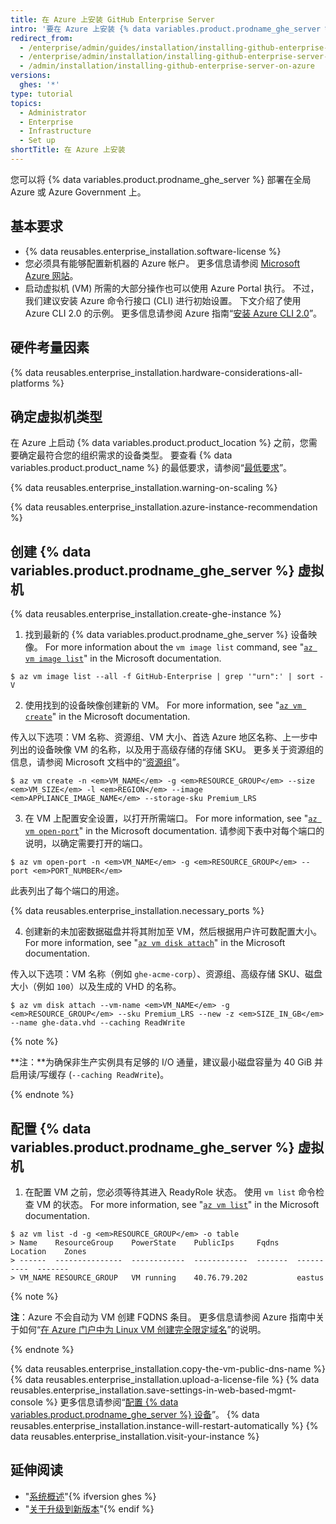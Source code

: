 ```yaml
---
title: 在 Azure 上安装 GitHub Enterprise Server
intro: '要在 Azure 上安装 {% data variables.product.prodname_ghe_server %}，您必须部署到 DS 系列实例上并使用 Premium-LRS 存储。'
redirect_from:
  - /enterprise/admin/guides/installation/installing-github-enterprise-on-azure
  - /enterprise/admin/installation/installing-github-enterprise-server-on-azure
  - /admin/installation/installing-github-enterprise-server-on-azure
versions:
  ghes: '*'
type: tutorial
topics:
  - Administrator
  - Enterprise
  - Infrastructure
  - Set up
shortTitle: 在 Azure 上安装
---
```


您可以将 {% data variables.product.prodname_ghe_server %} 部署在全局 Azure 或 Azure Government 上。

## 基本要求

- {% data reusables.enterprise_installation.software-license %}
- 您必须具有能够配置新机器的 Azure 帐户。 更多信息请参阅 [Microsoft Azure 网站](https://azure.microsoft.com)。
- 启动虚拟机 (VM) 所需的大部分操作也可以使用 Azure Portal 执行。 不过，我们建议安装 Azure 命令行接口 (CLI) 进行初始设置。 下文介绍了使用 Azure CLI 2.0 的示例。 更多信息请参阅 Azure 指南“[安装 Azure CLI 2.0](https://docs.microsoft.com/cli/azure/install-azure-cli?view=azure-cli-latest)”。

## 硬件考量因素

{% data reusables.enterprise_installation.hardware-considerations-all-platforms %}

## 确定虚拟机类型

在 Azure 上启动 {% data variables.product.product_location %} 之前，您需要确定最符合您的组织需求的设备类型。 要查看 {% data variables.product.product_name %} 的最低要求，请参阅“[最低要求](#minimum-requirements)”。

{% data reusables.enterprise_installation.warning-on-scaling %}

{% data reusables.enterprise_installation.azure-instance-recommendation %}

## 创建 {% data variables.product.prodname_ghe_server %} 虚拟机

{% data reusables.enterprise_installation.create-ghe-instance %}

1. 找到最新的 {% data variables.product.prodname_ghe_server %} 设备映像。 For more information about the `vm image list` command, see "[`az vm image list`](https://docs.microsoft.com/cli/azure/vm/image?view=azure-cli-latest#az_vm_image_list)" in the Microsoft documentation.
  ```shell
  $ az vm image list --all -f GitHub-Enterprise | grep '"urn":' | sort -V
  ```

2. 使用找到的设备映像创建新的 VM。 For more information, see "[`az vm create`](https://docs.microsoft.com/cli/azure/vm?view=azure-cli-latest#az_vm_create)" in the Microsoft documentation.

  传入以下选项：VM 名称、资源组、VM 大小、首选 Azure 地区名称、上一步中列出的设备映像 VM 的名称，以及用于高级存储的存储 SKU。 更多关于资源组的信息，请参阅 Microsoft 文档中的“[资源组](https://docs.microsoft.com/azure/azure-resource-manager/resource-group-overview#resource-groups)”。

  ```shell
  $ az vm create -n <em>VM_NAME</em> -g <em>RESOURCE_GROUP</em> --size <em>VM_SIZE</em> -l <em>REGION</em> --image <em>APPLIANCE_IMAGE_NAME</em> --storage-sku Premium_LRS
  ```

3. 在 VM 上配置安全设置，以打开所需端口。 For more information, see "[`az vm open-port`](https://docs.microsoft.com/cli/azure/vm?view=azure-cli-latest#az_vm_open_port)" in the Microsoft documentation. 请参阅下表中对每个端口的说明，以确定需要打开的端口。

  ```shell
  $ az vm open-port -n <em>VM_NAME</em> -g <em>RESOURCE_GROUP</em> --port <em>PORT_NUMBER</em>
  ```

  此表列出了每个端口的用途。

  {% data reusables.enterprise_installation.necessary_ports %}

4. 创建新的未加密数据磁盘并将其附加至 VM，然后根据用户许可数配置大小。 For more information, see "[`az vm disk attach`](https://docs.microsoft.com/cli/azure/vm/disk?view=azure-cli-latest#az_vm_disk_attach)" in the Microsoft documentation.

  传入以下选项：VM 名称（例如 `ghe-acme-corp`）、资源组、高级存储 SKU、磁盘大小（例如 `100`）以及生成的 VHD 的名称。

  ```shell
  $ az vm disk attach --vm-name <em>VM_NAME</em> -g <em>RESOURCE_GROUP</em> --sku Premium_LRS --new -z <em>SIZE_IN_GB</em> --name ghe-data.vhd --caching ReadWrite
  ```

  {% note %}

   **注：**为确保非生产实例具有足够的 I/O 通量，建议最小磁盘容量为 40 GiB 并启用读/写缓存 (`--caching ReadWrite`)。

   {% endnote %}

## 配置 {% data variables.product.prodname_ghe_server %} 虚拟机

1. 在配置 VM 之前，您必须等待其进入 ReadyRole 状态。 使用 `vm list` 命令检查 VM 的状态。 For more information, see "[`az vm list`](https://docs.microsoft.com/cli/azure/vm?view=azure-cli-latest#az_vm_list)" in the Microsoft documentation.
  ```shell
  $ az vm list -d -g <em>RESOURCE_GROUP</em> -o table
  > Name    ResourceGroup    PowerState    PublicIps     Fqdns    Location    Zones
  > ------  ---------------  ------------  ------------  -------  ----------  -------
  > VM_NAME RESOURCE_GROUP   VM running    40.76.79.202           eastus

  ```
  {% note %}

  **注**：Azure 不会自动为 VM 创建 FQDNS 条目。 更多信息请参阅 Azure 指南中关于如何“[在 Azure 门户中为 Linux VM 创建完全限定域名](https://docs.microsoft.com/azure/virtual-machines/linux/portal-create-fqdn)”的说明。

  {% endnote %}

  {% data reusables.enterprise_installation.copy-the-vm-public-dns-name %}
  {% data reusables.enterprise_installation.upload-a-license-file %}
  {% data reusables.enterprise_installation.save-settings-in-web-based-mgmt-console %} 更多信息请参阅“[配置 {% data variables.product.prodname_ghe_server %} 设备](/enterprise/admin/guides/installation/configuring-the-github-enterprise-server-appliance)”。
  {% data reusables.enterprise_installation.instance-will-restart-automatically %}
  {% data reusables.enterprise_installation.visit-your-instance %}

## 延伸阅读

- "[系统概述](/enterprise/admin/guides/installation/system-overview)"{% ifversion ghes %}
- "[关于升级到新版本](/admin/overview/about-upgrades-to-new-releases)"{% endif %}
